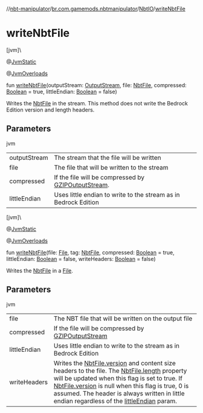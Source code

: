 //[nbt-manipulator](../../../index.md)/[br.com.gamemods.nbtmanipulator](../index.md)/[NbtIO](index.md)/[writeNbtFile](write-nbt-file.md)

# writeNbtFile

[jvm]\

@[JvmStatic](https://kotlinlang.org/api/latest/jvm/stdlib/kotlin.jvm/-jvm-static/index.html)

@[JvmOverloads](https://kotlinlang.org/api/latest/jvm/stdlib/kotlin.jvm/-jvm-overloads/index.html)

fun [writeNbtFile](write-nbt-file.md)(outputStream: [OutputStream](https://docs.oracle.com/javase/8/docs/api/java/io/OutputStream.html), file: [NbtFile](../-nbt-file/index.md), compressed: [Boolean](https://kotlinlang.org/api/latest/jvm/stdlib/kotlin/-boolean/index.html) = true, littleEndian: [Boolean](https://kotlinlang.org/api/latest/jvm/stdlib/kotlin/-boolean/index.html) = false)

Writes the [NbtFile](../-nbt-file/index.md) in the stream. This method does not write the Bedrock Edition version and length headers.

## Parameters

jvm

| | |
|---|---|
| outputStream | The stream that the file will be written |
| file | The file that will be written to the stream |
| compressed | If the file will be compressed by [GZIPOutputStream](https://docs.oracle.com/javase/8/docs/api/java/util/zip/GZIPOutputStream.html). |
| littleEndian | Uses little endian to write to the stream as in Bedrock Edition |

[jvm]\

@[JvmStatic](https://kotlinlang.org/api/latest/jvm/stdlib/kotlin.jvm/-jvm-static/index.html)

@[JvmOverloads](https://kotlinlang.org/api/latest/jvm/stdlib/kotlin.jvm/-jvm-overloads/index.html)

fun [writeNbtFile](write-nbt-file.md)(file: [File](https://docs.oracle.com/javase/8/docs/api/java/io/File.html), tag: [NbtFile](../-nbt-file/index.md), compressed: [Boolean](https://kotlinlang.org/api/latest/jvm/stdlib/kotlin/-boolean/index.html) = true, littleEndian: [Boolean](https://kotlinlang.org/api/latest/jvm/stdlib/kotlin/-boolean/index.html) = false, writeHeaders: [Boolean](https://kotlinlang.org/api/latest/jvm/stdlib/kotlin/-boolean/index.html) = false)

Writes the [NbtFile](../-nbt-file/index.md) in a [File](https://docs.oracle.com/javase/8/docs/api/java/io/File.html).

## Parameters

jvm

| | |
|---|---|
| file | The NBT file that will be written on the output file |
| compressed | If the file will be compressed by [GZIPOutputStream](https://docs.oracle.com/javase/8/docs/api/java/util/zip/GZIPOutputStream.html) |
| littleEndian | Uses little endian to write to the stream as in Bedrock Edition |
| writeHeaders | Writes the [NbtFile.version](../-nbt-file/version.md) and content size headers to the file. The [NbtFile.length](../-nbt-file/length.md) property will be updated when this flag is set to true. If [NbtFile.version](../-nbt-file/version.md) is null when this flag is true, 0 is assumed. The header is always written in little endian regardless of the [littleEndian](write-nbt-file.md) param. |
